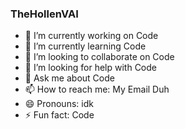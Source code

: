 ### TheHollenVAI
- 🔭 I’m currently working on Code
- 🌱 I’m currently learning Code
- 👯 I’m looking to collaborate on Code
- 🤔 I’m looking for help with Code
- 💬 Ask me about Code
- 📫 How to reach me: My Email Duh
- 😄 Pronouns: idk
- ⚡ Fun fact: Code
